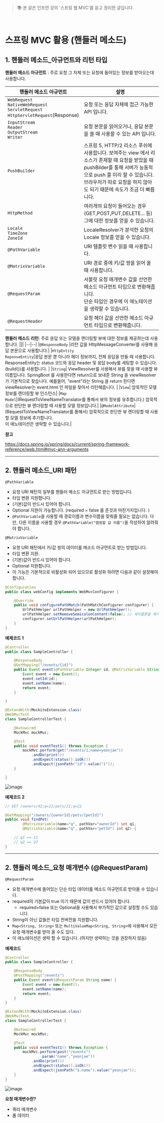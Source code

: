> 📚 본 글은 인프런 강의 '스프링 웹 MVC'를 듣고 정리한 글입니다. 

<br>

# **스프링 MVC 활용 (핸들러 메소드)**

## **1. 핸들러 메소드_아규먼트와 리턴 타입**

**핸들러 메소드 아규먼트** : 주로 요청 그 자체 또는 요청에 들어있는 정보를 받아오는데 사용합니다. 

|핸들러 메소드 아규먼트| 설명 |
|--|--|
|`WebRequest`<br>`NativeWebRequest` <br> `ServletRequest`<br> `HttpServletRequest`(Response)|요청 또는 응답 자체에 접근 가능한 API 입니다.|
|`InputStream`<br>`Reader`<br>`OutputStream`<br>`Writer`|요청 본문을 읽어오거나, 응답 본문을 쓸 때 사용할 수 있는 API 입니다. |
|`PushBuilder`|스프링 5, HTTP/2 리소스 푸쉬에 사용합니다. 보여주는 view 에서 리소스가 존재할 때 요청을 받았을 때 pushBilder를 통해 서버가 능동적으로 push 를 미리 할 수 있습니다. 브라우저가 따로 요청을 하지 않아도 되기 때문에 속도가 조금 더 빠릅니다. |
|`HttpMethod`|여러개의 요청이 들어오는 경우 (GET,POST,PUT,DELETE... 등) 그에 대한 정보를 얻을 수 있습니다. |
|`Locale`<br>`TimeZone`<br>`ZoneId`|LocaleResolver가 분석한 요청의 Locale 정보를 얻을 수 있습니다. |
|`@PathVariable`| URI 템플릿 변수 읽을 때 사용합니다.|
|`@MatrixVariable`| URI 경로 중에 키/값 쌍을 읽어 올 때 사용합니다.|
|`@RequestParam`| 서블릿 요청 매개변수 값을 선언한 메소드 아규먼트 타입으로 변환해줍니다.<br>단순 타입인 경우에 이 애노테이션을 생략할 수 있습니다.|
|`@RequestHeader`| 요청 헤더 값을 선언한 메소드 아규먼트 타입으로 변환해줍니다.|


**핸들러 메소드 리턴**: 주로 응답 또는 모델을 랜더링할 뷰에 대한 정보를 제공하는데 사용합니다. 
|||
|--|--|
|`@ResponseBody` |리턴 값을 HttpMessageConverter를 사용해 응답 본문으로 사용합니다.|
|`HttpEntity`<br>`ReponseEntity`|응답 본문 뿐 아니라 헤더 정보까지, 전체 응답을 만들 때 사용합니다.<br>ResponseEntity는 status 코드와 응답 header 및 응답 body를 세팅할 수 있습니다. (build())를 사용합니다. |
|`String`| ViewResolver를 사용해서 뷰를 찾을 때 사용할 뷰 이름입니다. SpringBoot 를 사용한다면 return으로 보내준 String 을  viewResolver 가 기본적으로 찾습니다. 예를들어, "event"라는 String 을 return 한다면 viewResolver는 event.html 인 파일을 찾아서 리턴해줍니다.  |
|`View`| 암묵적인 모델 정보를 랜더링할 뷰 인스턴스|
|`Map`<br>`Model`|(RequestToViewNameTranslator를 통해서 뷰의 정보를 유추합니다.) 암묵적으로 판단한 뷰 랜더링할 때 사용할 모델 정보입니다.|
|`@ModelAttribute`| (RequestToViewNameTranslator를 통해서) 암묵적으로 판단한 뷰 랜더링할 때 사용할 모델 정보에 추가합니다.<br>이 애노테이션은 생략할 수 있습니다.|


**참고**

https://docs.spring.io/spring/docs/current/spring-framework-reference/web.html#mvc-ann-arguments

---
## **2. 핸들러 메소드_URI 패턴**
`@PathVariable`
* 요청 URI 패턴의 일부를 핸들러 메소드 아규먼트로 받는 방법입니다.
* 타입 변환 지원합니다.
* (기본)값이 반드시 있어야 합니다.
* Optional 지원이 가능합니다. (required = false 를 준것과 마찬가지입니다. )
* `@PathVariable`을 사용할 때 경로이름과 변수이름을 맞춰줄 필요는 없습니다. 다만, 다른 이름을 사용할 경우 `@PathVariable("맵핑할 값 이름")`을 작성하여 알려줘야 합니다. 

`@MatrixVariable`
* 요청 URI 패턴에서 키/값 쌍의 데이터를 메소드 아규먼트로 받는 방법입니다. 
* 타입 변환 지원.
* (기본)값이 반드시 있어야 합니다.
* Optional 지원합니다. 
* 이 기능은 기본적으로 비활성화 되어 있으므로 활성화 하려면 다음과 같이 설정해야 합니다.
```java
@Configuration
public class webConfig implements WebMvcConfigurer {

    @Override
    public void configurePathMatch(PathMatchConfigurer configurer) {
        UrlPathHelper urlPathHelper = new UrlPathHelper();
        urlPathHelper.setRemoveSemicolonContent(false); // 세미콜론을 제거하지 않도록 설정 -> 그래야 @MatrixVariable 을 사용할 수 있음
        configurer.setUrlPathHelper(urlPathHelper);
    }
}
```
**예제코드 1**
```java
@Controller
public class SampleController {

    @ResponseBody
    @GetMapping("/events/{id}")
    public Event event(@PathVariable Integer id, @MatrixVariable String name) {
        Event event = new Event();
        event.setId(id);
        event.setName(name);
        return event;
    }

}
```
```java
@ExtendWith(MockitoExtension.class)
@WebMvcTest
class SampleControllerTest {

    @Autowired
    MockMvc mockMvc;

    @Test
    public void eventTest1() throws Exception {
        mockMvc.perform(get("/events/1;name=yeonjae"))
            .andDo(print())
            .andExpect(status().isOk())
            .andExpect(jsonPath("id").value("1"));
    }

}
```
![image](https://user-images.githubusercontent.com/63777714/144742672-e42524c7-0ef9-486b-b2cd-ca49fa3865f3.png)

**예제코드 2**
```java
// GET /owners/42;q=11/pets/21;q=22

@GetMapping("/owners/{ownerId}/pets/{petId}")
public void findPet(
        @MatrixVariable(name="q", pathVar="ownerId") int q1,
        @MatrixVariable(name="q", pathVar="petId") int q2) {

    // q1 == 11
    // q2 == 22
}
```

--- 
## **2. 핸들러 메소드_요청 매개변수 (@RequestParam)**
`@RequestParam`
* 요청 매개변수에 들어있는 단순 타입 데이터를 메소드 아규먼트로 받아올 수 있습니다. 
* required의 기본값이 true 이기 때문에 값이 반드시 있어야 합니다.
    * required=false 또는 Optional을 사용해서 부가적인 값으로 설정할 수도 있습니다. 
* String이 아닌 값들은 타입 컨버전을 지원합니다.
* `Map<String, String>` 또는 `MultiValueMap<String, String>`에 사용해서 모든 요청 매개변수를 받아 올 수도 있다.
* 이 애노테이션은 생략 할 수 있습니다. (하지만 생략하는 것을 권장하지 않음)

**예제코드**
```java
@Controller
public class SampleController {

    @ResponseBody
    @PostMapping("/events")
    public Event event(@RequestParam String name) {
        Event event = new Event();
        event.setName(name);
        return event;
    }
}
```
```java
@ExtendWith(MockitoExtension.class)
@WebMvcTest
class SampleControllerTest {

    @Autowired
    MockMvc mockMvc;

    @Test
    public void eventTest1() throws Exception {
        mockMvc.perform(post("/events")
                .param("name","yeonjae"))
            .andDo(print())
            .andExpect(status().isOk())
            .andExpect(jsonPath("$.name").value("yeonjae"));
    }
}
```
![image](https://user-images.githubusercontent.com/63777714/144743356-e28fa348-e31e-4032-ae76-b83f963a0d97.png)



**요청 매개변수란?**
* 쿼리 매개변수
* 폼 데이터